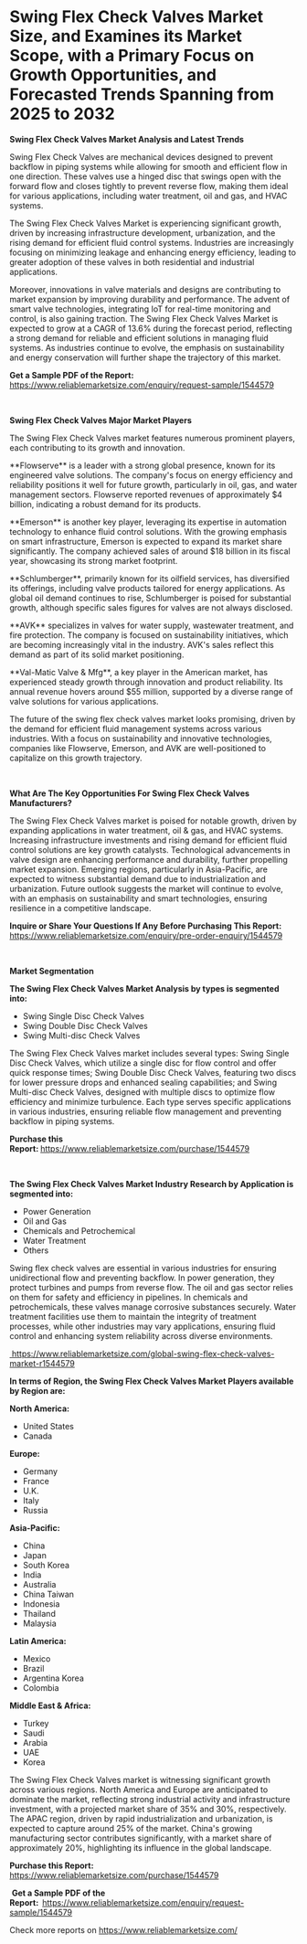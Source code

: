 <p><h1>Swing Flex Check Valves Market Size, and Examines its Market Scope, with a Primary Focus on Growth Opportunities, and Forecasted Trends Spanning from 2025 to 2032</h1></p><p><strong>Swing Flex Check Valves Market Analysis and Latest Trends</strong></p>
<p><p>Swing Flex Check Valves are mechanical devices designed to prevent backflow in piping systems while allowing for smooth and efficient flow in one direction. These valves use a hinged disc that swings open with the forward flow and closes tightly to prevent reverse flow, making them ideal for various applications, including water treatment, oil and gas, and HVAC systems.</p><p>The Swing Flex Check Valves Market is experiencing significant growth, driven by increasing infrastructure development, urbanization, and the rising demand for efficient fluid control systems. Industries are increasingly focusing on minimizing leakage and enhancing energy efficiency, leading to greater adoption of these valves in both residential and industrial applications. </p><p>Moreover, innovations in valve materials and designs are contributing to market expansion by improving durability and performance. The advent of smart valve technologies, integrating IoT for real-time monitoring and control, is also gaining traction. The Swing Flex Check Valves Market is expected to grow at a CAGR of 13.6% during the forecast period, reflecting a strong demand for reliable and efficient solutions in managing fluid systems. As industries continue to evolve, the emphasis on sustainability and energy conservation will further shape the trajectory of this market.</p></p>
<p><strong>Get a Sample PDF of the Report:&nbsp;</strong> <a href="https://www.reliablemarketsize.com/enquiry/request-sample/1544579?utm_campaign=3075&utm_medium=2&utm_source=Github&utm_content=ia&utm_term=11042025&utm_id=swing-flex-check-valves">https://www.reliablemarketsize.com/enquiry/request-sample/1544579</a></p>
<p>&nbsp;</p>
<p><strong>Swing Flex Check Valves Major Market Players</strong></p>
<p><p>The Swing Flex Check Valves market features numerous prominent players, each contributing to its growth and innovation. </p><p>**Flowserve** is a leader with a strong global presence, known for its engineered valve solutions. The company's focus on energy efficiency and reliability positions it well for future growth, particularly in oil, gas, and water management sectors. Flowserve reported revenues of approximately $4 billion, indicating a robust demand for its products.</p><p>**Emerson** is another key player, leveraging its expertise in automation technology to enhance fluid control solutions. With the growing emphasis on smart infrastructure, Emerson is expected to expand its market share significantly. The company achieved sales of around $18 billion in its fiscal year, showcasing its strong market footprint.</p><p>**Schlumberger**, primarily known for its oilfield services, has diversified its offerings, including valve products tailored for energy applications. As global oil demand continues to rise, Schlumberger is poised for substantial growth, although specific sales figures for valves are not always disclosed.</p><p>**AVK** specializes in valves for water supply, wastewater treatment, and fire protection. The company is focused on sustainability initiatives, which are becoming increasingly vital in the industry. AVK's sales reflect this demand as part of its solid market positioning.</p><p>**Val-Matic Valve & Mfg**, a key player in the American market, has experienced steady growth through innovation and product reliability. Its annual revenue hovers around $55 million, supported by a diverse range of valve solutions for various applications.</p><p>The future of the swing flex check valves market looks promising, driven by the demand for efficient fluid management systems across various industries. With a focus on sustainability and innovative technologies, companies like Flowserve, Emerson, and AVK are well-positioned to capitalize on this growth trajectory.</p></p>
<p>&nbsp;</p>
<p><strong>What Are The Key Opportunities For Swing Flex Check Valves Manufacturers?</strong></p>
<p><p>The Swing Flex Check Valves market is poised for notable growth, driven by expanding applications in water treatment, oil & gas, and HVAC systems. Increasing infrastructure investments and rising demand for efficient fluid control solutions are key growth catalysts. Technological advancements in valve design are enhancing performance and durability, further propelling market expansion. Emerging regions, particularly in Asia-Pacific, are expected to witness substantial demand due to industrialization and urbanization. Future outlook suggests the market will continue to evolve, with an emphasis on sustainability and smart technologies, ensuring resilience in a competitive landscape.</p></p>
<p><strong>Inquire or Share Your Questions If Any Before Purchasing This Report:</strong> <a href="https://www.reliablemarketsize.com/enquiry/pre-order-enquiry/1544579?utm_campaign=3075&utm_medium=2&utm_source=Github&utm_content=ia&utm_term=11042025&utm_id=swing-flex-check-valves">https://www.reliablemarketsize.com/enquiry/pre-order-enquiry/1544579</a></p>
<p>&nbsp;</p>
<p><strong>Market Segmentation</strong></p>
<p><strong>The Swing Flex Check Valves Market Analysis by types is segmented into:</strong></p>
<p><ul><li>Swing Single Disc Check Valves</li><li>Swing Double Disc Check Valves</li><li>Swing Multi-disc Check Valves</li></ul></p>
<p><p>The Swing Flex Check Valves market includes several types: Swing Single Disc Check Valves, which utilize a single disc for flow control and offer quick response times; Swing Double Disc Check Valves, featuring two discs for lower pressure drops and enhanced sealing capabilities; and Swing Multi-disc Check Valves, designed with multiple discs to optimize flow efficiency and minimize turbulence. Each type serves specific applications in various industries, ensuring reliable flow management and preventing backflow in piping systems.</p></p>
<p><strong>Purchase this Report:&nbsp;</strong><a href="https://www.reliablemarketsize.com/purchase/1544579?utm_campaign=3075&utm_medium=2&utm_source=Github&utm_content=ia&utm_term=11042025&utm_id=swing-flex-check-valves">https://www.reliablemarketsize.com/purchase/1544579</a></p>
<p>&nbsp;</p>
<p><strong>The Swing Flex Check Valves Market Industry Research by Application is segmented into:</strong></p>
<p><ul><li>Power Generation</li><li>Oil and Gas</li><li>Chemicals and Petrochemical</li><li>Water Treatment</li><li>Others</li></ul></p>
<p><p>Swing flex check valves are essential in various industries for ensuring unidirectional flow and preventing backflow. In power generation, they protect turbines and pumps from reverse flow. The oil and gas sector relies on them for safety and efficiency in pipelines. In chemicals and petrochemicals, these valves manage corrosive substances securely. Water treatment facilities use them to maintain the integrity of treatment processes, while other industries may vary applications, ensuring fluid control and enhancing system reliability across diverse environments.</p></p>
<p><a href="https://www.reliablemarketsize.com/global-swing-flex-check-valves-market-r1544579?utm_campaign=3075&utm_medium=2&utm_source=Github&utm_content=ia&utm_term=11042025&utm_id=swing-flex-check-valves">&nbsp;https://www.reliablemarketsize.com/global-swing-flex-check-valves-market-r1544579</a></p>
<p><strong>In terms of Region, the Swing Flex Check Valves Market Players available by Region are:</strong></p>
<p>
    <p> <strong> North America: </strong>
        <ul>
            <li>United States</li>
            <li>Canada</li>
        </ul>
        </p> 
    <p> <strong> Europe: </strong>
        <ul>
            <li>Germany</li>
            <li>France</li>
            <li>U.K.</li>
            <li>Italy</li>
            <li>Russia</li>
        </ul>
        </p> 
    <p> <strong> Asia-Pacific: </strong>
        <ul>
            <li>China</li>
            <li>Japan</li>
            <li>South Korea</li>
            <li>India</li>
            <li>Australia</li>
            <li>China Taiwan</li>
            <li>Indonesia</li>
            <li>Thailand</li>
            <li>Malaysia</li>
        </ul>
        </p> 
    <p> <strong> Latin America: </strong>
        <ul>
            <li>Mexico</li>
            <li>Brazil</li>
            <li>Argentina Korea</li>
            <li>Colombia</li>
        </ul>
        </p> 
    <p> <strong> Middle East & Africa: </strong>
        <ul>
            <li>Turkey</li>
            <li>Saudi</li>
            <li>Arabia</li>
            <li>UAE</li>
            <li>Korea</li>
        </ul>
    </p>
    </p>
<p><p>The Swing Flex Check Valves market is witnessing significant growth across various regions. North America and Europe are anticipated to dominate the market, reflecting strong industrial activity and infrastructure investment, with a projected market share of 35% and 30%, respectively. The APAC region, driven by rapid industrialization and urbanization, is expected to capture around 25% of the market. China's growing manufacturing sector contributes significantly, with a market share of approximately 20%, highlighting its influence in the global landscape.</p></p>
<p><strong>Purchase this Report: </strong><a href="https://www.reliablemarketsize.com/purchase/1544579?utm_campaign=3075&utm_medium=2&utm_source=Github&utm_content=ia&utm_term=11042025&utm_id=swing-flex-check-valves">https://www.reliablemarketsize.com/purchase/1544579</a></p>
<p>&nbsp;<strong>Get a Sample PDF of the Report:&nbsp;&nbsp;</strong><a href="https://www.reliablemarketsize.com/enquiry/request-sample/1544579?utm_campaign=3075&utm_medium=2&utm_source=Github&utm_content=ia&utm_term=11042025&utm_id=swing-flex-check-valves">https://www.reliablemarketsize.com/enquiry/request-sample/1544579</a></p>
<p><strong></strong></p>
<p>Check more reports on <a href="https://www.reliablemarketsize.com/?utm_campaign=3075&utm_medium=2&utm_source=Github&utm_content=ia&utm_term=11042025&utm_id=swing-flex-check-valves">https://www.reliablemarketsize.com/</a></p>